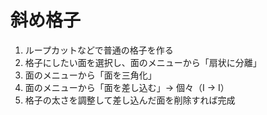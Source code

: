 # 斜め格子

1. ループカットなどで普通の格子を作る
2. 格子にしたい面を選択し、面のメニューから「扇状に分離」
3. 面のメニューから「面を三角化」
4. 面のメニューから「面を差し込む」→ 個々（I → I）
5. 格子の太さを調整して差し込んだ面を削除すれば完成

